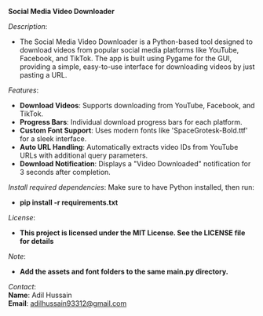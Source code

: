  **Social Media Video Downloader** <br />
 
_Description_: <br />
  * The Social Media Video Downloader is a Python-based tool designed to download videos from popular social media platforms like YouTube, Facebook, and TikTok. The app is built using Pygame for the GUI, providing a simple, easy-to-use interface for downloading videos by just pasting a URL.

_Features_: <br />
  * **Download Videos**: Supports downloading from YouTube, Facebook, and TikTok.
  * **Progress Bars**: Individual download progress bars for each platform.
  * **Custom Font Support**: Uses modern fonts like 'SpaceGrotesk-Bold.ttf' for a sleek interface.
  * **Auto URL Handling**: Automatically extracts video IDs from YouTube URLs with additional query parameters.
  * **Download Notification**: Displays a "Video Downloaded" notification for 3 seconds after completion.

_Install required dependencies_: Make sure to have Python installed, then run:<br />
  * **pip install -r requirements.txt**

_License_:<br />
  * **This project is licensed under the MIT License. See the LICENSE file for details**

_Note_:
  * **Add the assets and font folders to the same main.py directory.**

_Contact_: <br />
**Name**: Adil Hussain <br />
**Email**: adilhussain93312@gmail.com
